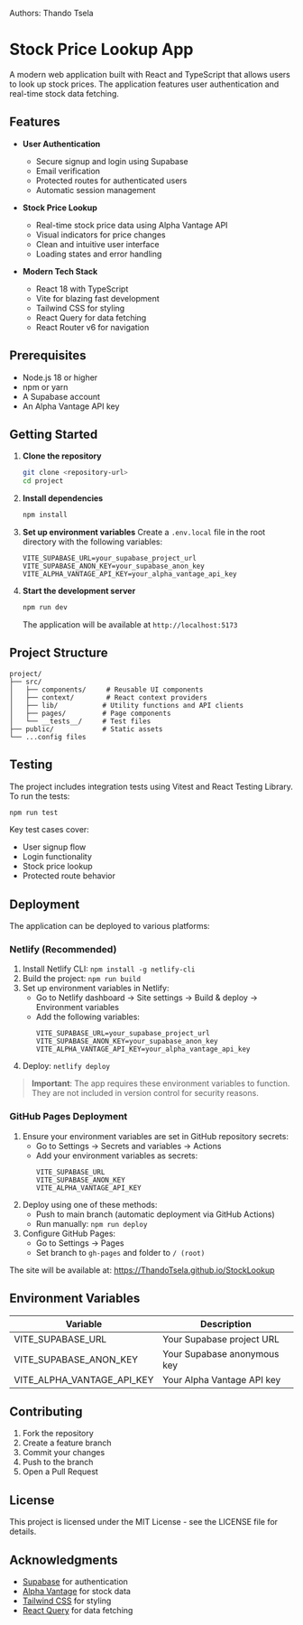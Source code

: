 Authors: Thando Tsela

# Stock Price Lookup App

A modern web application built with React and TypeScript that allows users to look up stock prices. The application features user authentication and real-time stock data fetching.

## Features

- **User Authentication**
  - Secure signup and login using Supabase
  - Email verification
  - Protected routes for authenticated users
  - Automatic session management

- **Stock Price Lookup**
  - Real-time stock price data using Alpha Vantage API
  - Visual indicators for price changes
  - Clean and intuitive user interface
  - Loading states and error handling

- **Modern Tech Stack**
  - React 18 with TypeScript
  - Vite for blazing fast development
  - Tailwind CSS for styling
  - React Query for data fetching
  - React Router v6 for navigation

## Prerequisites

- Node.js 18 or higher
- npm or yarn
- A Supabase account
- An Alpha Vantage API key

## Getting Started

1. **Clone the repository**
   ```bash
   git clone <repository-url>
   cd project
   ```

2. **Install dependencies**
   ```bash
   npm install
   ```

3. **Set up environment variables**
   Create a `.env.local` file in the root directory with the following variables:
   ```
   VITE_SUPABASE_URL=your_supabase_project_url
   VITE_SUPABASE_ANON_KEY=your_supabase_anon_key
   VITE_ALPHA_VANTAGE_API_KEY=your_alpha_vantage_api_key
   ```

4. **Start the development server**
   ```bash
   npm run dev
   ```
   The application will be available at `http://localhost:5173`

## Project Structure

```
project/
├── src/
│   ├── components/     # Reusable UI components
│   ├── context/        # React context providers
│   ├── lib/           # Utility functions and API clients
│   ├── pages/         # Page components
│   └── __tests__/     # Test files
├── public/            # Static assets
└── ...config files
```

## Testing

The project includes integration tests using Vitest and React Testing Library. To run the tests:

```bash
npm run test
```

Key test cases cover:
- User signup flow
- Login functionality
- Stock price lookup
- Protected route behavior

## Deployment

The application can be deployed to various platforms:

### Netlify (Recommended)
1. Install Netlify CLI: `npm install -g netlify-cli`
2. Build the project: `npm run build`
3. Set up environment variables in Netlify:
   - Go to Netlify dashboard → Site settings → Build & deploy → Environment variables
   - Add the following variables:
     ```
     VITE_SUPABASE_URL=your_supabase_project_url
     VITE_SUPABASE_ANON_KEY=your_supabase_anon_key
     VITE_ALPHA_VANTAGE_API_KEY=your_alpha_vantage_api_key
     ```
4. Deploy: `netlify deploy`

> **Important**: The app requires these environment variables to function. They are not included in version control for security reasons.

### GitHub Pages Deployment
1. Ensure your environment variables are set in GitHub repository secrets:
   - Go to Settings → Secrets and variables → Actions
   - Add your environment variables as secrets:
     ```
     VITE_SUPABASE_URL
     VITE_SUPABASE_ANON_KEY
     VITE_ALPHA_VANTAGE_API_KEY
     ```
2. Deploy using one of these methods:
   - Push to main branch (automatic deployment via GitHub Actions)
   - Run manually: `npm run deploy`
3. Configure GitHub Pages:
   - Go to Settings → Pages
   - Set branch to `gh-pages` and folder to `/ (root)`

The site will be available at: https://ThandoTsela.github.io/StockLookup

## Environment Variables

| Variable | Description |
|----------|-------------|
| VITE_SUPABASE_URL | Your Supabase project URL |
| VITE_SUPABASE_ANON_KEY | Your Supabase anonymous key |
| VITE_ALPHA_VANTAGE_API_KEY | Your Alpha Vantage API key |

## Contributing

1. Fork the repository
2. Create a feature branch
3. Commit your changes
4. Push to the branch
5. Open a Pull Request

## License

This project is licensed under the MIT License - see the LICENSE file for details.

## Acknowledgments

- [Supabase](https://supabase.com/) for authentication
- [Alpha Vantage](https://www.alphavantage.co/) for stock data
- [Tailwind CSS](https://tailwindcss.com/) for styling
- [React Query](https://tanstack.com/query/latest) for data fetching
